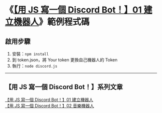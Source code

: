 # 《[【用 JS 寫一個 Discord Bot！】01 建立機器人](https://b-l-u-e-b-e-r-r-y.github.io/post/DiscordBot01/)》範例程式碼

## 啟用步驟

1. 安裝：`npm install`
2. 到 token.json，將 Your token 更換自己機器人的 Token
3. 執行：`node discord.js`

------

## 【用 JS 寫一個 Discord Bot！】系列文章
[【用 JS 寫一個 Discord Bot！】01 建立機器人](https://b-l-u-e-b-e-r-r-y.github.io/post/DiscordBot01/)<br />
[【用 JS 寫一個 Discord Bot！】02 音樂機器人](https://b-l-u-e-b-e-r-r-y.github.io/post/DiscordBot02/)
